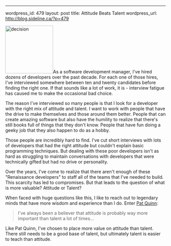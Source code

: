 --- 
wordpress_id: 479
layout: post
title: Attitude Beats Talent
wordpress_url: http://blog.sideline.ca/?p=479

<img src="http://blog.sideline.ca/wp-content/uploads/2009/09/decision-150x150.jpg" alt="decision" title="decision" width="150" height="150" class="left" />As a software development manager, I've hired dozens of developers over the past decade.  For each one of those hires, I've interviewed somewhere between ten and twenty candidates before finding the right one.  If that sounds like a lot of work, it is - interview fatigue has caused me to make the occasional bad choice.

The reason I've interviewed so many people is that I look for a developer with the right mix of attitude and talent.  I want to work with people that have the drive to make themselves and those around them better.  People that can create amazing software but also have the humility to realize that there's still books full of things that they don't know.  People that have fun doing a geeky job that they also happen to do as a hobby.

Those people are incredibly hard to find.  I've cut short interviews with lots of developers that had the right attitude but couldn't explain basic programming techniques.  But dealing with these poor developers isn't as hard as struggling to maintain conversations with developers that were technically gifted but had no drive or personality.

Over the years, I've come to realize that there aren't enough of these "Renaissance developers" to staff all of the teams that I've needed to build.  This scarcity has led to compromises.  But that leads to the question of what is more valuable?  Attitude or Talent?

When faced with huge questions like this, I like to reach out to legendary minds that have more wisdom and experience than I do.  Enter [Pat Quinn](http://tsn.ca/nhl/story/?id=290845):

>I've always been a believer that attitude is probably way more important than talent a lot of times...

Like Pat Quinn, I've chosen to place more value on attitude than talent.  There still needs to be a good base of talent, but ultimately talent is easier to teach than attitude.
